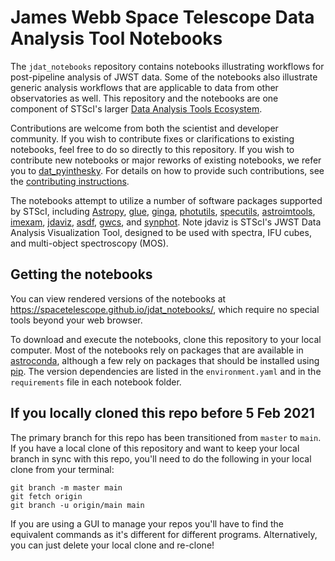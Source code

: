 # James Webb Space Telescope Data Analysis Tool Notebooks

 The ``jdat_notebooks`` repository contains notebooks illustrating workflows for post-pipeline analysis of JWST data. Some of the notebooks also illustrate generic analysis workflows that are applicable to data from other observatories as well.
 This repository and the notebooks are one component of STScI's larger [Data Analysis Tools Ecosystem](https://jwst-docs.stsci.edu/jwst-post-pipeline-data-analysis).

  Contributions are welcome from both the scientist and developer community.  If you wish to contribute fixes or clarifications to existing notebooks, feel free to do so directly to this repository.  If you wish to contribute new notebooks or major reworks of existing notebooks, we refer you to [dat_pyinthesky](https://github.com/spacetelescope/dat_pyinthesky/tree/master/jdat_notebooks).  For details on how to provide such contributions, see the [contributing instructions](CONTRIBUTING.md).

 The notebooks attempt to utilize a number of software packages supported by STScI, including [Astropy](https://www.astropy.org), [glue](http://docs.glueviz.org/en/stable/index.html), [ginga](https://ginga.readthedocs.io/en/latest/), [photutils](https://photutils.readthedocs.io), [specutils](https://specutils.readthedocs.io/en/stable/), [astroimtools](http://astroimtools.readthedocs.io), [imexam](http://imexam.readthedocs.io), [jdaviz](https://jdaviz.readthedocs.io/en/latest/), [asdf](http://asdf.readthedocs.io/en/latest/), [gwcs](https://gwcs.readthedocs.io/en/latest/), and [synphot](http://synphot.readthedocs.io/en/latest/index.html).  Note jdaviz is STScI's JWST Data Analysis Visualization Tool, designed to be used with spectra, IFU cubes, and multi-object spectroscopy (MOS).

## Getting the notebooks

You can view rendered versions of the notebooks at https://spacetelescope.github.io/jdat_notebooks/, which require no special tools beyond your web browser.

To download and execute the notebooks, clone this repository to your local computer. Most of the notebooks
rely on packages that are available in [astroconda](https://astroconda.readthedocs.io/en/latest/), although
a few rely on packages that should be installed using [pip](https://pip.pypa.io/en/stable/). The version
dependencies are listed in the `environment.yaml` and in the `requirements` file in each notebook folder.

## If you locally cloned this repo before 5 Feb 2021

The primary branch for this repo has been transitioned from ``master`` to ``main``.  If you have a local clone of this repository and want to keep your local branch in sync with this repo, you'll need to do the following in your local clone from your terminal:
```
git branch -m master main
git fetch origin
git branch -u origin/main main
```
If you are using a GUI to manage your repos you'll have to find the equivalent commands as it's different for different programs. Alternatively, you can just delete your local clone and re-clone!